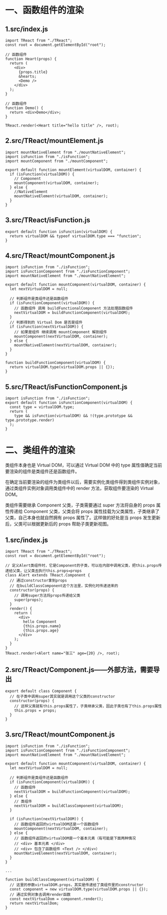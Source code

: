 # 一、函数组件的渲染

## 1.src/index.js

```
import TReact from "./TReact";
const root = document.getElementById("root");

// 函数组件
function Heart(props) {
  return (
    <div>
      {props.title}
      &hearts;
      <Demo />
    </div>
  );
}

// 函数组件
function Demo() {
  return <div>Demo</div>;
}

TReact.render(<Heart title="hello title" />, root);

```

## 2.src/TReact/mountElement.js

```
import mountNativeElement from "./mountNativeElement";
import isFunction from "./isFunction";
import mountComponent from "./mountComponent";

export default function mountElement(virtualDOM, container) {
  if (isFunction(virtualDOM)) {
    // Component
    mountComponent(virtualDOM, container);
  } else {
    //NativeElement
    mountNativeElement(virtualDOM, container);
  }
}
```

## 3.src/TReact/isFunction.js

```
export default function isFunction(virtualDOM) {
  return virtualDOM && typeof virtualDOM.type === "function";
}
```

## 4.src/TReact/mountComponent.js

```
import isFunction from "./isFunction";
import isFunctionComponent from "./isFunctionComponent";
import mountNativeElement from "./mountNativeElement";

export default function mountComponent(virtualDOM, container) {
  let nextVirtualDOM = null;

  // 判断组件是类组件还是函数组件
  if (isFunctionComponent(virtualDOM)) {
    // 函数组件 调用 buildFunctionalComponent 方法处理函数组件
    nextVirtualDOM = buildFunctionComponent(virtualDOM);
  }
  // 判断得到的 Virtual Dom 是否是组件
  if (isFunction(nextVirtualDOM)) {
    // 如果是组件 继续调用 mountComponent 解剖组件
    mountComponent(nextVirtualDOM, container);
  } else {
    mountNativeElement(nextVirtualDOM, container);
  }
}

function buildFunctionComponent(virtualDOM) {
  return virtualDOM.type(virtualDOM.props || {});
}

```

## 5.src/TReact/isFunctionComponent.js

```
import isFunction from "./isFunction";
export default function isFunctionComponent(virtualDOM) {
  const type = virtualDOM.type;
  return (
    type && isFunction(virtualDOM) && !(type.prototype && type.prototype.render)
  );
}

```

# 二、类组件的渲染

类组件本身也是 Virtual DOM，可以通过 Virtual DOM 中的 type 属性值确定当前要渲染的组件是类组件还是函数组件。

在确定当前要渲染的组件为类组件以后，需要实例化类组件得到类组件实例对象，通过类组件实例对象调用类组件中的 render 方法，获取组件要渲染的 Virtual DOM。

类组件需要继承 Component 父类，子类需要通过 super 方法将自身的 props 属性传递给 Component 父类，父类会将 props 属性挂载为父类属性，子类继承了父类，自己本身也就自然拥有 props 属性了。这样做的好处是当 props 发生更新后，父类可以根据更新后的 props 帮助子类更新视图。

## 1.src/index.js

```
import TReact from "./TReact";
const root = document.getElementById("root");

// 定义Alert类组件时，它是Component的子类，可以在内部中调用父类，把this.props传递给父类，让父类去执行this.props=props
class Alert extends TReact.Component {
  // 通过constructor拿到props
  // 在buildClassComponent这个方法里，实例化时传递进来的
  constructor(props) {
    // 调用super方法将props传递给父类
    super(props);
  }
  render() {
    return (
      <div>
        hello Component
        {this.props.name}
        {this.props.age}
      </div>
    );
  }
}
TReact.render(<Alert name="张三" age={20} />, root);
```

## 2.src/TReact/Component.js——外部方法，需要导出

```
export default class Component {
  // 在子类中调用super其实就是调用这个父类的constructor
  constructor(props) {
    // 这样父类就有this.props属性了，子类继承父类，因此子类也有了this.props属性
    this.props = props;
  }
}
```

## 3.src/TReact/mountComponent.js

```
import isFunction from "./isFunction";
import isFunctionComponent from "./isFunctionComponent";
import mountNativeElement from "./mountNativeElement";

export default function mountComponent(virtualDOM, container) {
  let nextVirtualDOM = null;

  // 判断组件是类组件还是函数组件
  if (isFunctionComponent(virtualDOM)) {
    // 函数组件
    nextVirtualDOM = buildFunctionComponent(virtualDOM);
  } else {
    // 类组件
    nextVirtualDOM = buildClassComponent(virtualDOM);
  }

  if (isFunction(nextVirtualDOM)) {
    // 函数组件返回的virtualDOM还是一个函数组件
    mountComponent(nextVirtualDOM, container);
  } else {
    // 函数组件返回的virtualDOM是一个基本元素（有可能是下面两种情况
    // <div> 基本元素 </div>
    // <div> 包含了函数组件 <Text /> </div>）
    mountNativeElement(nextVirtualDOM, container);
  }
}

...

function buildClassComponent(virtualDOM) {
  // 这里的参数virtualDOM.props，其实是传递给了类组件里的constructor
  const component = new virtualDOM.type(virtualDOM.props || {});
  // 通过实例对象去调用render函数
  const nextVirtualDom = component.render();
  return nextVirtualDom;
}

```
